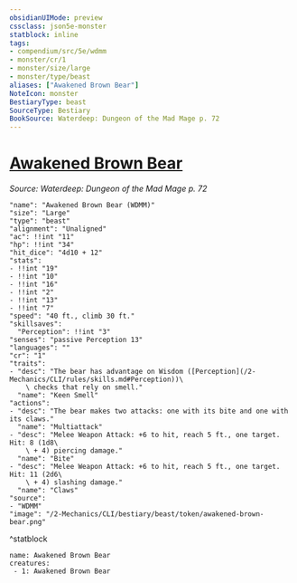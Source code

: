 ```yaml
---
obsidianUIMode: preview
cssclass: json5e-monster
statblock: inline
tags:
- compendium/src/5e/wdmm
- monster/cr/1
- monster/size/large
- monster/type/beast
aliases: ["Awakened Brown Bear"]
NoteIcon: monster
BestiaryType: beast
SourceType: Bestiary
BookSource: Waterdeep: Dungeon of the Mad Mage p. 72
---
```

# [Awakened Brown Bear](2-Mechanics/CLI/bestiary/beast/awakened-brown-bear-wdmm.md)
*Source: Waterdeep: Dungeon of the Mad Mage p. 72*  

```statblock
"name": "Awakened Brown Bear (WDMM)"
"size": "Large"
"type": "beast"
"alignment": "Unaligned"
"ac": !!int "11"
"hp": !!int "34"
"hit_dice": "4d10 + 12"
"stats":
- !!int "19"
- !!int "10"
- !!int "16"
- !!int "2"
- !!int "13"
- !!int "7"
"speed": "40 ft., climb 30 ft."
"skillsaves":
  "Perception": !!int "3"
"senses": "passive Perception 13"
"languages": ""
"cr": "1"
"traits":
- "desc": "The bear has advantage on Wisdom ([Perception](/2-Mechanics/CLI/rules/skills.md#Perception))\
    \ checks that rely on smell."
  "name": "Keen Smell"
"actions":
- "desc": "The bear makes two attacks: one with its bite and one with its claws."
  "name": "Multiattack"
- "desc": "Melee Weapon Attack: +6 to hit, reach 5 ft., one target. Hit: 8 (1d8\
    \ + 4) piercing damage."
  "name": "Bite"
- "desc": "Melee Weapon Attack: +6 to hit, reach 5 ft., one target. Hit: 11 (2d6\
    \ + 4) slashing damage."
  "name": "Claws"
"source":
- "WDMM"
"image": "/2-Mechanics/CLI/bestiary/beast/token/awakened-brown-bear.png"
```
^statblock

```encounter-table
name: Awakened Brown Bear
creatures:
 - 1: Awakened Brown Bear
```